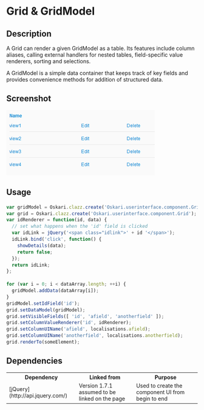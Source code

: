 # Grid & GridModel

## Description

A Grid can render a given GridModel as a table. Its features include column aliases, calling external handlers for nested tables, field-specific value renderers,
sorting and selections.

A GridModel is a simple data container that keeps track of key fields and provides convenience methods for addition of structured data.

## Screenshot

![screenshot](grid.png)

## Usage

```javascript
var gridModel = Oskari.clazz.create('Oskari.userinterface.component.GridModel');
var grid = Oskari.clazz.create('Oskari.userinterface.component.Grid');
var idRenderer = function(id, data) {
  // set what happens when the 'id' field is clicked
  var idLink = jQuery('<span class="idlink">' + id '</span>');
  idLink.bind('click', function() {
    showDetails(data);
    return false;
  });
  return idLink;
};

for (var i = 0; i < dataArray.length; ++i) {
  gridModel.addData(dataArray[i]);
}
gridModel.setIdField('id');
grid.setDataModel(gridModel);
grid.setVisibleFields([ 'id', 'afield', 'anotherfield' ]);
grid.setColumnValueRenderer('id', idRenderer);
grid.setColumnUIName('afield', localisations.afield);
grid.setColumnUIName('anotherfield', localisations.anotherfield);
grid.renderTo(someElement);
```

## Dependencies

<table class="table">
  <tr>
    <th>Dependency</th><th>Linked from</th><th>Purpose</th>
  </tr>
  <tr>
    <td> [jQuery](http://api.jquery.com/) </td>
    <td> Version 1.7.1 assumed to be linked on the page</td>
    <td> Used to create the component UI from begin to end</td>
  </tr>
</table>
